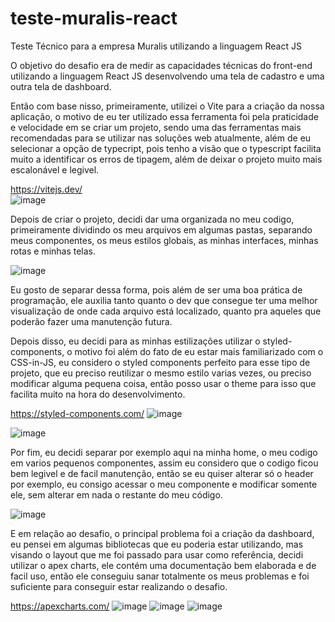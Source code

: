 # teste-muralis-react
Teste Técnico para a empresa Muralis utilizando a linguagem React JS

O objetivo do desafio era de medir as capacidades técnicas do front-end utilizando a linguagem React JS desenvolvendo uma tela de cadastro e uma outra tela de dashboard.

Então com base nisso, primeiramente, utilizei o Vite para a criação da nossa aplicação, o motivo de eu ter utilizado essa ferramenta foi pela praticidade e velocidade em se criar um projeto, sendo uma das ferramentas mais recomendadas para se utilizar nas soluções web atualmente, além de eu selecionar a opção de typecript, pois tenho a visão que o typescript facilita muito a identificar os erros de tipagem, além de deixar o projeto muito mais escalonável e legivel.

https://vitejs.dev/  
![image](https://user-images.githubusercontent.com/40373628/227832845-4edb85c9-a817-4ceb-a055-ab2e0daffd3b.png)


Depois de criar o projeto, decidi dar uma organizada no meu codigo, primeiramente dividindo os meu arquivos em algumas pastas, separando meus componentes, os meus estilos globais, as minhas interfaces, minhas rotas e minhas telas. 

![image](https://user-images.githubusercontent.com/40373628/227833584-d8b7dc38-8f0b-4c43-8647-30f396c76f07.png)

Eu gosto de separar dessa forma, pois além de ser uma boa prática de programação, ele auxilia tanto quanto o dev que consegue ter uma melhor visualização de onde cada arquivo está localizado, quanto pra aqueles que poderão fazer uma manutenção futura.

Depois disso, eu decidi para as minhas estilizações utilizar o styled-components, o motivo foi além do fato de eu estar mais familiarizado com o CSS-in-JS, eu considero o styled components perfeito para esse tipo de projeto, que eu preciso reutilizar o mesmo estilo varias vezes, ou preciso modificar alguma pequena coisa, então posso usar o theme para isso que facilita muito na hora do desenvolvimento.

https://styled-components.com/
![image](https://user-images.githubusercontent.com/40373628/227834589-292d7a28-7098-4c57-bb30-f924c39c011c.png)

![image](https://user-images.githubusercontent.com/40373628/227834655-13f1df0a-9b7a-4fa9-bb60-4f0c778038be.png)

Por fim, eu decidi separar por exemplo aqui na minha home, o meu codigo em varios pequenos componentes, assim  eu considero que o codigo ficou bem legivel e de facil manutenção, então se eu quiser alterar só o header por exemplo, eu consigo acessar o meu componente e modificar somente ele, sem alterar em nada o restante do meu código.

![image](https://user-images.githubusercontent.com/40373628/227835050-bb220124-eb5e-46a7-a53a-7ff71692b0f7.png)

E em relação ao desafio, o principal problema foi a criação da dashboard, eu pensei em algumas bibliotecas que eu poderia estar utilizando, mas visando o layout que me foi passado para usar como referência, decidi utilizar o apex charts, ele contém uma documentação bem elaborada e de facil uso, então ele conseguiu sanar totalmente os meus problemas e foi suficiente para conseguir estar realizando o desafio.

https://apexcharts.com/
![image](https://user-images.githubusercontent.com/40373628/227835478-0c3c4cf2-8398-4d99-ac16-058507e92cc0.png)
![image](https://user-images.githubusercontent.com/40373628/227835555-e47a71c4-469c-4701-bb0e-01ccf0153c6f.png)
![image](https://user-images.githubusercontent.com/40373628/227835613-8fef7b0d-d8a6-4d48-a468-cf3bfa8077c1.png)




